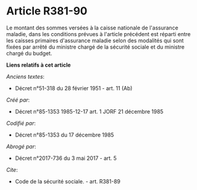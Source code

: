 # Article R381-90

Le montant des sommes versées à la caisse nationale de l'assurance maladie, dans les conditions prévues à l'article précédent
est réparti entre les caisses primaires d'assurance maladie selon des modalités qui sont fixées par arrêté du ministre chargé
de la sécurité sociale et du ministre chargé du budget.

**Liens relatifs à cet article**

_Anciens textes_:

  - Décret n°51-318 du 28 février 1951 - art. 11 (Ab)

_Créé par_:

  - Décret n°85-1353 1985-12-17 art. 1 JORF 21 décembre 1985

_Codifié par_:

  - Décret n°85-1353 du 17 décembre 1985

_Abrogé par_:

  - Décret n°2017-736 du 3 mai 2017 - art. 5

_Cite_:

  - Code de la sécurité sociale. - art. R381-89
